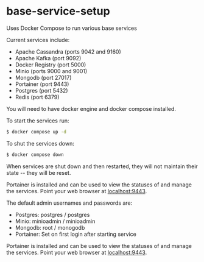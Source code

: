 # base-service-setup
Uses Docker Compose to run various base services

Current services include:

* Apache Cassandra (ports 9042 and 9160)
* Apache Kafka (port 9092)
* Docker Registry (port 5000)
* Minio (ports 9000 and 9001)
* Mongodb (port 27017)
* Portainer (port 9443)
* Postgres (port 5432)
* Redis (port 6379)

You will need to have docker engine and docker compose installed.

To start the services run:

```bash
$ docker compose up -d
```

To shut the services down:

```bash
$ docker compose down
```

When services are shut down and then restarted, they will not maintain their state -- they will be reset.

Portainer is installed and can be used to view the statuses of and manage the services.  Point your web browser at [localhost:9443](https://localhost:9443).

The default admin usernames and passwords are:

- Postgres: postgres / postgres
- Minio: minioadmin / minioadmin
- Mongodb: root / monogodb
- Portainer: Set on first login after starting service

Portainer is installed and can be used to view the statuses of and manage the services.  Point your web browser at [localhost:9443](https://localhost:9443).
